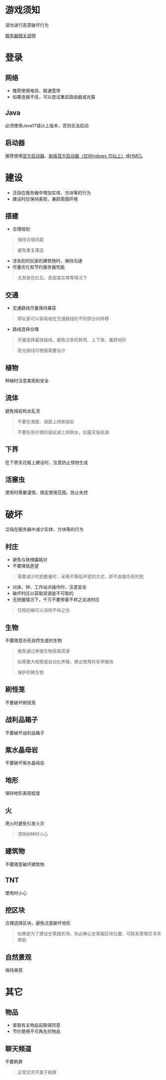 游戏须知
=
请勿进行恶意破坏行为

[服务器相关说明](https://github.com/Kittengarten-Official/Kittengarten/blob/%E4%B8%BB%E5%88%86%E6%94%AF/Minecraft_Java_Edition/Kittengarten.md)
# 登录
## 网络
* 推荐使用电信、联通宽带
* 如果连接不佳，可以尝试重启路由器或光猫
## Java
必须使用Java17或以上版本，否则无法启动
## 启动器
推荐使用[官方启动器](https://www.minecraft.net/zh-hans)、[新版官方启动器（仅Windows 10以上）](https://www.microsoft.com/store/productId/9PGW18NPBZV5)或[HMCL](https://hmcl.huangyuhui.net/)
# 建设
* 泛指在服务器中增加实体、方块等的行为
* 建设时应保持美观，兼顾周围环境
## 搭建
* 合理规划
> 保持合理间距
> 
> 避免重复建造
* 涉及别的玩家的建筑物时，保持沟通
* 尽量优化和节约服务器性能
> 尤其是在红石、高密度实体等情况下
## 交通
* 交通路线尽量保持兼容
> 即玩家可以容易地在交通路线的不同部分间转移
* 路线选择合理
> 尽量选择最快路线，避免过多的转弯、上下坡，兼顾地形
> 
> 观光路线可根据需要设计
## 植物
种植时注意美观和安全
## 流体
避免熔岩和水乱流
> 不要在海面、湖面上倾倒熔岩
> 
> 不要在有价值的熔岩湖上倾倒水，如露天熔岩湖
## 下界
在下界天花板上建设时，注意防止怪物生成
## 活塞虫
使用时需要谨慎，限定使用范围，防止失控
# 破坏
泛指在服务器中减少实体、方块等的行为
## 村庄
* 避免与铁傀儡敌对
* 不要降低[声望](https://minecraft.fandom.com/zh/wiki/%E6%9D%91%E5%BA%84#.E5.A3.B0.E6.9C.9B)
> 需要减少村民数量时，采用不降低声望的方式，即不直接杀死村民
* 对床、钟、工作站点操作时，注意安全
* 破坏村庄以获取资源是不可取的
* 无把握情况下，千万不要带着不祥之兆进村庄
> 饮用奶桶可以消除不祥之兆
## 生物
不要随意杀死自然生成的生物
> 推荐通过养殖生物获取资源
> 
> 如需要大规模或自动化养殖，建议使用共享养殖场
> 
> 保护珍稀生物
## 刷怪笼
不要破坏刷怪笼
## 战利品箱子
不要破坏战利品箱子
## 紫水晶母岩
不要破坏紫水晶母岩
## 地形
保持地形美观程度
## 火
用火时避免引发火灾
> 清除树林时小心
## 建筑物
不要随意破坏建筑物
## TNT
使用时小心
## 挖区块
合理选择区块，避免过度破坏地形
> 如果是为了建设史莱姆农场，务必确认史莱姆区块位置，可联系管理员寻求帮助
## 自然景观
保持美观
# 其它
## 物品
* 拿取有主物品前取得同意
* 节约使用不可再生的物品
## 聊天频道
不要刷屏
> 正常交流不属于刷屏
